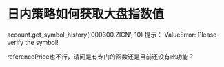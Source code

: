 # 日内策略如何获取大盘指数值

account.get_symbol_history('000300.ZICN', 10)
提示：
ValueError: Please verify the symbol!

referencePrice也不行，请问是有专门的函数还是目前还没有此功能？
